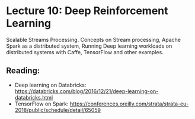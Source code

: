 # Lecture 10: Deep Reinforcement Learning

Scalable Streams Processing. Concepts on Stream processing, Apache Spark as a distributed system, Running Deep learning workloads on distributed systems with Caffe, TensorFlow and other examples.

## Reading:

* Deep learning on Databricks: https://databricks.com/blog/2016/12/21/deep-learning-on-databricks.html
* TensorFlow on Spark: https://conferences.oreilly.com/strata/strata-eu-2018/public/schedule/detail/65059



